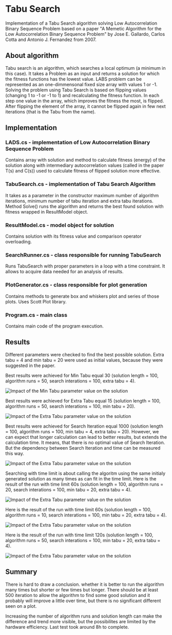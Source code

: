 # Tabu Search
Implementation of a Tabu Search algorithm solving Low Autocorrelation Binary Sequence Problem based on a paper "A Memetic Algorithm for the Low Autocorrelation Binary Sequence Problem" by Jose E. Gallardo, Carlos Cotta and Antonio J. Fernandez from 2007. 
## About algorithm
Tabu search is an algorithm, which searches a local optimum (a minimum in this case). It takes a Problem as an input and returns a solution for which the fitness functions has the lowest value. LABS problem can be represented as an one-dimmensonal fixed size array with values 1 or -1. Solving the problem using Tabu Search is based on flipping values (changing 1 to -1 or -1 to 1) and recalculating the fitness function. In each step one value in the array, which improves the fitness the most, is flipped. After flipping the element of the array, it cannot be flipped again in few next iterations (that is the Tabu from the name).
## Implementation
### LADS.cs - implementation of Low Autocorrelation Binary Sequence Problem
Contains array with solution and method to calculate fitness (energy) of the solution along with intermediary autocorrelation values (called in the paper T(s) and C(s)) used to calculate fitness of flipped solution more effective. 
### TabuSearch.cs - implementation of Tabu Search Algorithm
It takes as a parameter in the constructor maximum number of algorithm iterations, minimum number of tabu iteration and extra tabu iterations. Method Solve() runs the algorithm and returns the best found solution with fitness wrapped in ResultModel object.
### ResultModel.cs - model object for solution
Contains solution with its fitness value and comparison operator overloading.
### SearchRunner.cs - class responsible for running TabuSearch
Runs TabuSearch with proper parameters in a loop with a time constraint. It allows to acquire data needed for an analysis of results. 
### PlotGenerator.cs - class responsible for plot generation
Contains methods to generate box and whiskers plot and series of those plots. Uses Scott Plot library. 
### Program.cs - main class
Contains main code of the program execution. 
## Results
Different parameters were checked to find the best possible solution. Extra tabu = 4 and min tabu = 20 were used as initial values, because they were suggested in the paper. 

Best results were achieved for Min Tabu equal 30 (solution length = 100, algorithm runs = 50, search interations = 100, extra tabu = 4). 

![Impact of the Min Tabu parameter value on the solution](https://github.com/patrycjabru/Tabu_Search/blob/master/images/multiple%20results%20min%20tabu.png?raw=true)

Best results were achieved for Extra Tabu equal 15 (solution length = 100, algorithm runs = 50, search interations = 100, min tabu = 20). 

![Impact of the Extra Tabu parameter value on the solution](https://github.com/patrycjabru/Tabu_Search/blob/master/images/multiple%20results%20extra%20tabu.png?raw=true)

Best results were achieved for Search Iteration equal 1000 (solution length = 100, algorithm runs = 100, min tabu = 4, extra tabu = 20). However, we can expect that longer calculation can lead to better results, but extends the calculation time. It means, that there is no optimal value of Search Iteration. But the dependency between Search Iteration and time can be measured this way. 

![Impact of the Extra Tabu parameter value on the solution](https://github.com/patrycjabru/Tabu_Search/blob/master/images/multiple%20results%20iterations%20-%20without%20time.png?raw=true)

Searching with time limit is about calling the algoritm using the same initialy generated solution as many times as can fit in the time limit. Here is the result of the run with time limit 60s (solution length = 100, algorithm runs = 20, search interations = 100, min tabu = 20, extra tabu = 4).

![Impact of the Extra Tabu parameter value on the solution](https://github.com/patrycjabru/Tabu_Search/blob/master/images/multiple%20results%20iterations%20-%2060s%205.png?raw=true)

Here is the result of the run with time limit 60s (solution length = 100, algorithm runs = 10, search interations = 100, min tabu = 20, extra tabu = 4).

![Impact of the Extra Tabu parameter value on the solution](https://github.com/patrycjabru/Tabu_Search/blob/master/images/multiple%20results%20iterations%20-%2060s%202.png?raw=true)

Here is the result of the run with time limit 120s (solution length = 100, algorithm runs = 50, search interations = 100, min tabu = 20, extra tabu = 4).

![Impact of the Extra Tabu parameter value on the solution](https://github.com/patrycjabru/Tabu_Search/blob/master/images/multiple%20results%20iterations%20-%20120s.png?raw=true)

## Summary
There is hard to draw a conclusion. whether it is better to run the algorithm many times but shorter or few times but longer. There should be at least 500 iteration to allow the algorithm to find some good solution and it probably will improve a little over time, but there is no significant different seen on a plot. 

Increasing the number of algorithm runs and solution length can make the difference and trend more visible, but the possibilites are limited by the hardware efficiency. Last test took around 8h to complete. 
